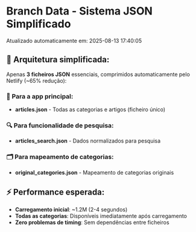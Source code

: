 # Branch Data - Sistema JSON Simplificado
Atualizado automaticamente em: 2025-08-13 17:40:05

## 🎯 Arquitetura simplificada:
Apenas **3 ficheiros JSON** essenciais, comprimidos automaticamente pelo Netlify (~65% redução):

### 📱 Para a app principal:
- **articles.json** - Todas as categorias e artigos (ficheiro único)

### 🔍 Para funcionalidade de pesquisa:
- **articles_search.json** - Dados normalizados para pesquisa

### 🗂️ Para mapeamento de categorias:
- **original_categories.json** - Mapeamento de categorias originais

## ⚡ Performance esperada:
- **Carregamento inicial**: ~1.2M (2-4 segundos)
- **Todas as categorias**: Disponíveis imediatamente após carregamento
- **Zero problemas de timing**: Sem dependências entre ficheiros
